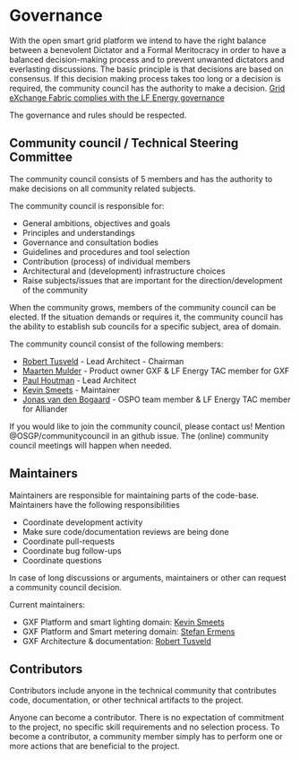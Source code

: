 # Governance

With the open smart grid platform we intend to have the right balance between a benevolent Dictator and a Formal Meritocracy in order to have a balanced decision-making process and to prevent unwanted dictators and everlasting discussions. The basic principle is that decisions are based on consensus. If this decision making process takes too long or a decision is required, the community council has the authority to make a decision. [Grid eXchange Fabric complies with the LF Energy governance](https://www.lfenergy.org/governance/)

The governance and rules should be respected.

## Community council / Technical Steering Committee

The community council consists of 5 members and has the authority to make decisions on all community related subjects.

The community council is responsible for:

* General ambitions, objectives and goals
* Principles and understandings
* Governance and consultation bodies
* Guidelines and procedures and tool selection
* Contribution \(process\) of individual members
* Architectural and \(development\) infrastructure choices
* Raise subjects/issues that are important for the direction/development of the community

When the community grows, members of the community council can be elected. If the situation demands or requires it, the community council has the ability to establish sub councils for a specific subject, area of domain.

The community council consist of the following members:

* [Robert Tusveld](https://github.com/rtusveld) - Lead Architect - Chairman 
* [Maarten Mulder](mailto:maarten.mulder@alliander.com) - Product owner GXF & LF Energy TAC member for GXF
* [Paul Houtman](https://github.com/phoutman) - Lead Architect
* [Kevin Smeets](https://github.com/kevinsmeets) - Maintainer 
* [Jonas van den Bogaard](https://github.com/Jonasvdbo) - OSPO team member & LF Energy TAC member for Alliander

If you would like to join the community council, please contact us! Mention @OSGP/communitycouncil in an github issue. The \(online\) community council meetings will happen when needed.

## Maintainers

Maintainers are responsible for maintaining parts of the code-base. Maintainers have the following responsibilities

* Coordinate development activity
* Make sure code/documentation reviews are being done
* Coordinate pull-requests
* Coordinate bug follow-ups
* Coordinate questions

In case of long discussions or arguments, maintainers or other can request a community council decision.

Current maintainers:

* GXF Platform and smart lighting domain: [Kevin Smeets](https://github.com/kevinsmeets)
* GXF Platform and Smart metering domain: [Stefan Ermens](https://github.com/stefanermens)
* GXF Architecture & documentation: [Robert Tusveld](https://github.com/rtusveld)

## Contributors

Contributors include anyone in the technical community that contributes code, documentation, or other technical artifacts to the project.

Anyone can become a contributor. There is no expectation of commitment to the project, no specific skill requirements and no selection process. To become a contributor, a community member simply has to perform one or more actions that are beneficial to the project.

